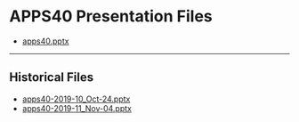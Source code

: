 <!--
This is a machine generated file, and should not be edited, as it will be overwritten with future updates.
-->

# APPS40 Presentation Files

- [apps40.pptx](https://globaleventcdn.blob.core.windows.net/assets/apps/apps40/apps40.pptx)
---
## Historical Files
- [apps40-2019-10_Oct-24.pptx](https://globaleventcdn.blob.core.windows.net/assets/apps/apps40/apps40-2019-10_Oct-24.pptx)
- [apps40-2019-11_Nov-04.pptx](https://globaleventcdn.blob.core.windows.net/assets/apps/apps40/apps40-2019-11_Nov-04.pptx)


